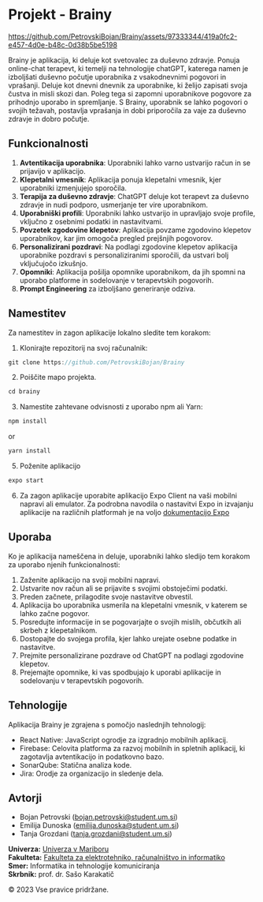 # Projekt - Brainy

https://github.com/PetrovskiBojan/Brainy/assets/97333344/419a0fc2-e457-4d0e-b48c-0d38b5be5198


Brainy je aplikacija, ki deluje kot svetovalec za duševno zdravje. Ponuja online-chat terapevt, ki temelji na tehnologije chatGPT, katerega namen je izboljšati duševno počutje uporabnika z vsakodnevnimi pogovori in vprašanji. Deluje kot dnevni dnevnik za uporabnike, ki želijo zapisati svoja čustva in misli skozi dan. Poleg tega si zapomni uporabnikove pogovore za prihodnjo uporabo in spremljanje. S Brainy, uporabnik se lahko pogovori o svojih težavah, postavlja vprašanja in dobi priporočila za vaje za duševno zdravje in dobro počutje.

## Funkcionalnosti

1. **Avtentikacija uporabnika**: Uporabniki lahko varno ustvarijo račun in se prijavijo v aplikacijo. 
2. **Klepetalni vmesnik**: Aplikacija ponuja klepetalni vmesnik, kjer uporabniki izmenjujejo sporočila.
3. **Terapija za duševno zdravje**: ChatGPT deluje kot terapevt za duševno zdravje in nudi podporo, usmerjanje ter vire uporabnikom.
4. **Uporabniški profili**: Uporabniki lahko ustvarijo in upravljajo svoje profile, vključno z osebnimi podatki in nastavitvami.
5. **Povzetek zgodovine klepetov**: Aplikacija povzame zgodovino klepetov uporabnikov, kar jim omogoča pregled prejšnjih pogovorov.
6. **Personalizirani pozdravi**: Na podlagi zgodovine klepetov aplikacija uporabnike pozdravi s personaliziranimi sporočili, da ustvari bolj vključujočo izkušnjo.
7. **Opomniki**: Aplikacija pošilja opomnike uporabnikom, da jih spomni na uporabo platforme in sodelovanje v terapevtskih pogovorih.
8. **Prompt Engineering** za izboljšano generiranje odziva. 

## Namestitev

Za namestitev in zagon aplikacije lokalno sledite tem korakom:

1. Klonirajte repozitorij na svoj računalnik:
```javascript
git clone https://github.com/PetrovskiBojan/Brainy 
```
2. Poiščite mapo projekta.
```javascript
cd brainy
```
3. Namestite zahtevane odvisnosti z uporabo npm ali Yarn:
```javascript
npm install
```
or
```javascript
yarn install
```
5. Poženite aplikacijo
```javascript
expo start
```
6. Za zagon aplikacije uporabite aplikacijo Expo Client na vaši mobilni napravi ali emulator.
Za podrobna navodila o nastavitvi Expo in izvajanju aplikacije na različnih platformah je na voljo [dokumentacijo Expo](https://docs.expo.dev/get-started/installation/)

## Uporaba

Ko je aplikacija nameščena in deluje, uporabniki lahko sledijo tem korakom za uporabo njenih funkcionalnosti:

1. Zaženite aplikacijo na svoji mobilni napravi.
2. Ustvarite nov račun ali se prijavite s svojimi obstoječimi podatki.
3. Preden začnete, prilagodite svoje nastavitve obvestil. 
4. Aplikacija bo uporabnika usmerila na klepetalni vmesnik, v katerem se lahko začne pogovor. 
5. Posredujte informacije in se pogovarjajte o svojih mislih, občutkih ali skrbeh z klepetalnikom.
6. Dostopajte do svojega profila, kjer lahko urejate osebne podatke in nastavitve.
8. Prejmite personalizirane pozdrave od ChatGPT na podlagi zgodovine klepetov.
9. Prejemajte opomnike, ki vas spodbujajo k uporabi aplikacije in sodelovanju v terapevtskih pogovorih.

## Tehnologije

Aplikacija Brainy je zgrajena s pomočjo naslednjih tehnologij:

- React Native: JavaScript ogrodje za izgradnjo mobilnih aplikacij.
- Firebase: Celovita platforma za razvoj mobilnih in spletnih aplikacij, ki zagotavlja avtentikacijo in podatkovno bazo.
- SonarQube: Statična analiza kode.
- Jira: Orodje za organizacijo in sledenje dela.

## Avtorji 
- Bojan Petrovski (bojan.petrovski@student.um.si)
- Emilija Dunoska (emilija.dunoska@student.um.si)
- Tanja Grozdani  (tanja.grozdani@student.um.si)

**Univerza:** [Univerza v Mariboru](https://www.um.si/en/home-page/) </br>
**Fakulteta:** [Fakulteta za elektrotehniko, računalništvo in informatiko](https://feri.um.si/) </br>
**Smer:** Informatika in tehnologije komuniciranja </br>
**Skrbnik:** prof. dr. Sašo Karakatič

&copy; 2023 Vse pravice pridržane.
